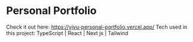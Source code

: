 # Personal Portfolio

Check it out here: https://yiyu-personal-portfolio.vercel.app/
Tech used in this project: TypeScript | React | Next js | Tailwind
